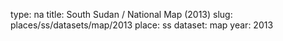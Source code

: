 type: na
title: South Sudan / National Map (2013)
slug: places/ss/datasets/map/2013
place: ss
dataset: map
year: 2013
